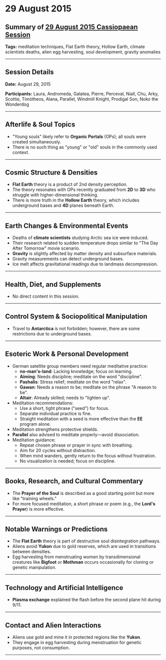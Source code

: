 # 29 August 2015

## Summary of [29 August 2015 Cassiopaean Session](https://cassiopaea.org/forum/threads/session-29-august-2015.39450/#post-599429)

**Tags:** meditation techniques, Flat Earth theory, Hollow Earth, climate scientists deaths, alien egg harvesting, soul development, gravity anomalies

---

## Session Details

**Date:** August 29, 2015

**Participants:** Laura, Andromeda, Galatea, Pierre, Perceval, Niall, Chu, Arky, Scottie, Timótheos, Alana, Parallel, Windmill Knight, Prodigal Son, Noko the Wonderdog

---

## Afterlife & Soul Topics

- "Young souls" likely refer to **Organic Portals** (OPs); all souls were created simultaneously.
- There is no such thing as "young" or "old" souls in the commonly used context.

---

## Cosmic Structure & Densities

- **Flat Earth** theory is a product of 2nd density perception.
- The theory resonates with OPs recently graduated from **2D** to **3D** who struggle with higher-dimensional thinking.
- There is more truth in the **Hollow Earth** theory, which includes underground bases and **4D** planes beneath Earth.

---

## Earth Changes & Environmental Events

- Deaths of **climate scientists** studying Arctic sea ice were induced.
- Their research related to sudden temperature drops similar to "The Day After Tomorrow" movie scenario.
- **Gravity** is slightly affected by matter density and subsurface materials.
- Gravity measurements can detect underground bases.
- Ice melt affects gravitational readings due to landmass decompression.

---

## Health, Diet, and Supplements

- No direct content in this session.

---

## Control System & Sociopolitical Manipulation

- Travel to **Antarctica** is not forbidden; however, there are some restrictions due to underground bases.

---

## Esoteric Work & Personal Development

- German satellite group members need regular meditative practice:
    - **no-man's-land**: Lacking knowledge; focus on learning.
    - **Aiming**: Needs discipline; meditate on the word "discipline".
    - **Pashalis**: Stress relief; meditate on the word "relax".
    - **Gawan**: Needs a reason to be; meditate on the phrase "A reason to be".
    - **Altair**: Already skilled; needs to "lighten up".
- Meditation recommendations:
    - Use a short, tight phrase ("seed") for focus.
    - Separate individual practice is fine.
    - Straight meditation with a seed is more effective than the **EE** program alone.
- Meditation strengthens protective shields.
- **Parallel** also advised to meditate properly—avoid dissociation.
- Meditation guidance:
    - Repeat chosen phrase or prayer in sync with breathing.
    - Aim for 20 cycles without distraction.
    - When mind wanders, gently return to the focus without frustration.
    - No visualization is needed; focus on discipline.

---

## Books, Research, and Cultural Commentary

- The **Prayer of the Soul** is described as a good starting point but more like "training wheels."
- For more focused meditation, a short phrase or poem (e.g., the **Lord's Prayer**) is more effective.

---

## Notable Warnings or Predictions

- The **Flat Earth** theory is part of destructive soul disintegration pathways.
- Aliens avoid **Yukon** due to gold reserves, which are used in transitions between densities.
- Egg harvesting from menstruating women by transdimensional creatures like **Bigfoot** or **Mothman** occurs occasionally for cloning or genetic manipulation.

---

## Technology and Artificial Intelligence

- **Plasma exchange** explained the flash before the second plane hit during 9/11.

---

## Contact and Alien Interactions

- Aliens use gold and mine it in protected regions like the **Yukon**.
- They engage in egg harvesting during menstruation for genetic purposes, not consumption.

---

